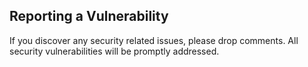 ## Reporting a Vulnerability

If you discover any security related issues, please drop comments. All security vulnerabilities will be promptly addressed.